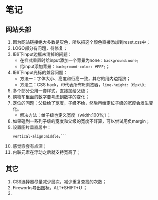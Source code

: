 # 笔记

## 网站头部
1. 因为网站链接绝大多数是灰色，所以把这个颜色直接添加到reset.css中；
2. LOGO部分有问题，待修复；
3. IE6下input边框未清掉的问题：
    - 在样式重置时给input添加一个背景为none：`background:none;`
    - 给input添加背景：`background-color: #FFF;`；
4. IE6下input光标的兼容问题：
    - 方法一：字体大小、高度和行高一致，其它的用内边距挤；
    - 方法二：CSS hack，\9代表所有IE浏览器，`line-height: 35px\9;`
5. 多个部分公用一套样式，直接加给父级；
6. 购物车里面的数字要考虑到数字的变化；
7. 定位的问题：父级给了宽度，子级不给，然后再给定位子级的宽度会发生变化。
    - 解决方法：给子级也定义宽度（width:100%;）；
8. 如果碰到一系列子级的宽度和父级的宽度不好算，可以尝试用负margin；
9. 设置图片垂直居中：
    ```display: table-cell;
    vertical-align:middle;```

8. 感觉嵌套有点深；
9. 内联元素在浮动之后就支持宽高了；
## 其它
1. CSS选择器尽量减少层次，减少重复查找的次数；
2. Fireworks导出图标，ALT+SHIFT+U ；
3.